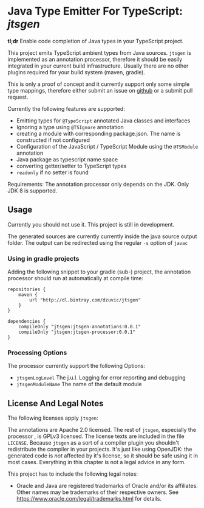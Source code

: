 # Java Type Emitter For TypeScript: _jtsgen_

**tl;dr** Enable code completion of Java types in your TypeScript project.

This project emits TypeScript ambient types from Java sources.
`jtsgen` is implemented as an annotation processor, therefore it should be
easily integrated in your current build infrastructure. Usually there
are no other plugins required for your build system (maven, gradle).

This is only a proof of concept and it currently support only some simple
type mappings, therefore either submit an issue on [github](https://github.com/dzuvic/jtsgen/issues)
or a submit pull request.

Currently the following features are supported:

* Emitting types for `@TypeScript` annotated Java classes and interfaces
* Ignoring a type using `@TSIgnore` annotation
* creating a module with corresponding package.json. The name is constructed
  if not configured
* Configuration of the JavaScript / TypeScript Module using the `@TSModule`
  annotation
* Java package as typescript name space
* converting getter/setter to TypeScript types
* `readonly` if no setter is found


Requirements: The annotation processor only depends on the JDK. Only JDK 8
is supported.

## Usage

Currently you should not use it. This project is still in development.

The generated sources are currently currently inside the java source
output folder. The output can be redirected using the regular `-s` option
of `javac`


### Using in gradle projects

Adding the following snippet to your gradle (sub-) project, the annotation
processor should run at automatically at compile time:

````
repositories {
    maven {
        url "http://dl.bintray.com/dzuvic/jtsgen"
    }
}

dependencies {
    compileOnly "jtsgen:jtsgen-annotations:0.0.1"
    compileOnly "jtsgen:jtsgen-processor:0.0.1"
}
````

### Processing Options

The processor currently support the following Options:

* `jtsgenLogLevel` The j.u.l. Logging for error reporting and debugging
* `jtsgenModuleName` The name of the default module


## License And Legal Notes

The following licenses apply `jtsgen`:

The annotations are Apache 2.0 licensed. The rest of `jtsgen`,
especially the processor , is GPLv3 licensed. The license texts are
included in the file `LICENSE`. Because `jtsgen` as a sort of a compiler
plugin you shouldn't redistribute the compiler in your projects. It's
just like using OpenJDK: the generated code is *not* affected by
it's license, so it should be safe using it in most cases. Everything in
this chapter is not a legal advice in any form.

This project has to include the following legal notes:

* Oracle and Java are registered trademarks of Oracle and/or its affiliates.
  Other names may be trademarks of their respective owners. See
  https://www.oracle.com/legal/trademarks.html for details.


